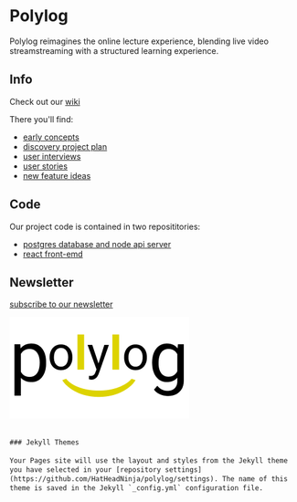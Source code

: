 # Polylog
Polylog reimagines the online lecture experience, blending live video streamstreaming with a structured learning experience.

## Info
Check out our [wiki](https://github.com/HatHeadNinja/polylog/wiki)

There you'll find:
* [early concepts](https://github.com/HatHeadNinja/polylog/wiki/Solution-Concepts)
* [discovery project plan](https://github.com/HatHeadNinja/polylog/projects/1)
* [user interviews](https://github.com/HatHeadNinja/polylog/wiki/User-Interviews)
* [user stories](https://github.com/HatHeadNinja/polylog/wiki/User-Stories)
* [new feature ideas](https://github.com/HatHeadNinja/polylog/wiki/New-Feature-Ideas)

## Code
Our project code is contained in two reposititories:
* [postgres database and node api server](https://github.com/TheMartonfi/polylog-api)
* [react front-emd](https://github.com/HatHeadNinja/polylog)

## Newsletter
[subscribe to our newsletter](https://mailchi.mp/a9924ea56d53/aagzuqbgwu)

![Image](https://github.com/HatHeadNinja/polylog/blob/gh-pages/polylog-logo-2-2.png)
```

### Jekyll Themes

Your Pages site will use the layout and styles from the Jekyll theme you have selected in your [repository settings](https://github.com/HatHeadNinja/polylog/settings). The name of this theme is saved in the Jekyll `_config.yml` configuration file.
